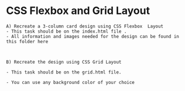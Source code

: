 # CSS Flexbox and Grid Layout

    A) Recreate a 3-column card design using CSS Flexbox  Layout
    - This task should be on the index.html file .
    - All information and images needed for the design can be found in this folder here

 

    B) Recreate the design using CSS Grid Layout  

    - This task should be on the grid.html file.

    - You can use any background color of your choice


